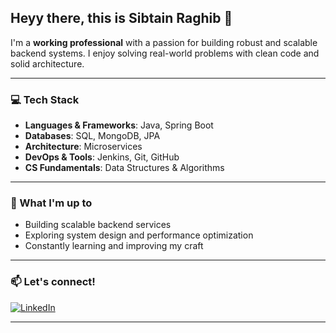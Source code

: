## Heyy there, this is Sibtain Raghib 👋

I'm a **working professional** with a passion for building robust and scalable backend systems. I enjoy solving real-world problems with clean code and solid architecture.

---

### 💻 Tech Stack

- **Languages & Frameworks**: Java, Spring Boot  
- **Databases**: SQL, MongoDB, JPA  
- **Architecture**: Microservices  
- **DevOps & Tools**: Jenkins, Git, GitHub  
- **CS Fundamentals**: Data Structures & Algorithms

---

### 🚀 What I'm up to

- Building scalable backend services  
- Exploring system design and performance optimization  
- Constantly learning and improving my craft

---

### 📫 Let's connect!

[![LinkedIn](https://img.shields.io/badge/LinkedIn-blue?style=flat&logo=linkedin&logoColor=white)](https://www.linkedin.com/in/sibtainraghib/)

---

<!--
**raghibsibtain98/raghibsibtain98** is a ✨ _special_ ✨ repository because its `README.md` (this file) appears on your GitHub profile.

Here are some ideas to get you started:

- 🔭 I’m currently working on ...
- 🌱 I’m currently learning ...
- 👯 I’m looking to collaborate on ...
- 🤔 I’m looking for help with ...
- 💬 Ask me about ...
- 📫 How to reach me: ...
- 😄 Pronouns: ...
- ⚡ Fun fact: ...
-->

